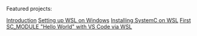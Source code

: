 Featured projects:

[Introduction](https://pgudadhe.github.io/SystemC-Setup-for-VSCode-Windows)
[Setting up WSL on Windows](https://pgudadhe.github.io/SystemC-Setup-for-VSCode-Windows/wsl)
[Installing SystemC on WSL](https://pgudadhe.github.io/SystemC-Setup-for-VSCode-Windows/systemc)
[First SC_MODULE "Hello World" with VS Code via WSL](https://pgudadhe.github.io/SystemC-Setup-for-VSCode-Windows/systemc)
